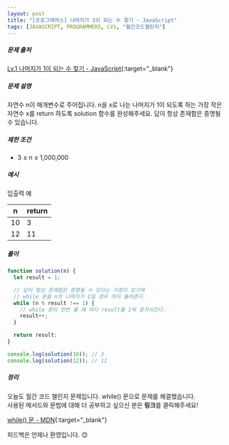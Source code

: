 ```yaml
---
layout: post
title: "[프로그래머스] 나머지가 1이 되는 수 찾기 - JavaScript"
tags: [JAVASCRIPT, PROGRAMMERS, LV1, "월간코드챌린지"]
---
```


##### 문제 출처

[Lv.1 나머지가 1이 되는 수 찾기 - JavaScript](https://programmers.co.kr/learn/courses/30/lessons/87389?language=javascript){:target="\_blank"}

##### 문제 설명

자연수 n이 매개변수로 주어집니다. n을 x로 나눈 나머지가 1이 되도록 하는 가장 작은 자연수 x를 return 하도록 solution 함수를 완성해주세요. 답이 항상 존재함은 증명될 수 있습니다.

##### 제한 조건

- 3 ≤ n ≤ 1,000,000

##### 예시

입출력 예

| n   | return |
| --- | ------ |
| 10  | 3      |
| 12  | 11     |

##### 풀이

```javascript
function solution(n) {
  let result = 1;

  // 답이 항상 존재함은 증명될 수 있다는 가정이 있기에
  // while 문을 n의 나머지가 1일 경우 까지 돌려준다.
  while (n % result !== 1) {
    // while 문이 한번 돌 때 마다 result를 1씩 증가시킨다.
    result++;
  }

  return result;
}

console.log(solution(10)); // 3
console.log(solution(12)); // 11
```

##### 정리

오늘도 월간 코드 챌린지 문제입니다. while() 문으로 문제를 해결했습니다.<br />
사용된 메서드와 문법에 대해 더 공부하고 싶으신 분은 **링크**를 클릭해주세요!

[while() 문 - MDN](https://developer.mozilla.org/ko/docs/Web/JavaScript/Reference/Statements/while){:target="\_blank"}<br />

피드백은 언제나 환영입니다. 😊
